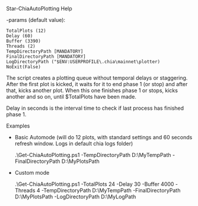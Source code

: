 Star-ChiaAutoPlotting Help

-params (default value):

	TotalPlots (12)
	Delay (60)
	Buffer (3390)
	Threads (2)
	TempDirectoryPath [MANDATORY]
	FinalDirectoryPath [MANDATORY]
	LogDirectoryPath ("$ENV:USERPROFILE\.chia\mainnet\plotter)
	NoExit(False)



The script creates a plotting queue without temporal delays or staggering. After the first plot is kicked, it waits for it to end phase 1 (or stop) and after that, kicks another plot. When this one finishes phase 1 or stops, kicks another and so on, until $TotalPlots have been made.

Delay in seconds is the interval time to check if last process has finished phase 1.

Examples

 - Basic Automode (will do 12 plots, with standard settings and 60 seconds refresh window. Logs in default chia logs folder)
 
	.\Get-ChiaAutoPlotting.ps1 -TempDirectoryPath D:\MyTempPath -FinalDirectoryPath D:\MyPlotsPath

 - Custom mode 
 
	.\Get-ChiaAutoPlotting.ps1 -TotalPlots 24 -Delay 30 -Buffer 4000 -Threads 4 -TempDirectoryPath D:\MyTempPath -FinalDirectoryPath D:\MyPlotsPath -LogDirectoryPath D:\MyLogPath
